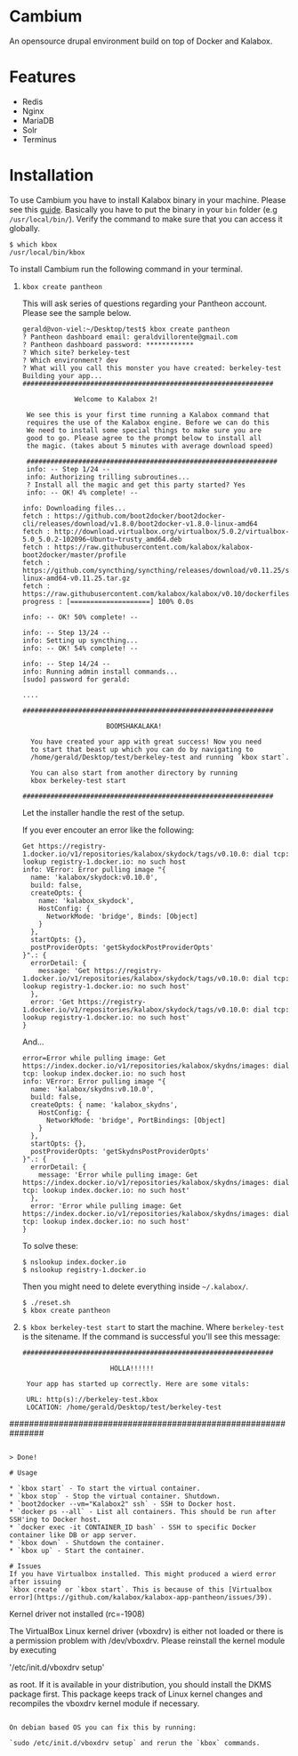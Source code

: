 # Cambium

An opensource drupal environment build on top of Docker and Kalabox.

# Features
* Redis
* Nginx
* MariaDB
* Solr
* Terminus

# Installation
To use Cambium you have to install Kalabox binary in your machine. Please see
this [guide](https://github.com/kalabox/kalabox#installation). Basically you
have to put the binary in your `bin` folder (e.g `/usr/local/bin/`). Verify the
command to make sure that you can access it globally.

```
$ which kbox
/usr/local/bin/kbox
```

To install Cambium run the following command in your terminal.

1. `kbox create pantheon`

   This will ask series of questions regarding your Pantheon account. Please see
   the sample below.

   ```
   gerald@von-viel:~/Desktop/test$ kbox create pantheon
   ? Pantheon dashboard email: geraldvillorente@gmail.com
   ? Pantheon dashboard password: ************
   ? Which site? berkeley-test
   ? Which environment? dev
   ? What will you call this monster you have created: berkeley-test
   Building your app...
   ###############################################################

                Welcome to Kalabox 2!

    We see this is your first time running a Kalabox command that
    requires the use of the Kalabox engine. Before we can do this
    We need to install some special things to make sure you are
    good to go. Please agree to the prompt below to install all
    the magic. (takes about 5 minutes with average download speed)

    ###############################################################
    info: -- Step 1/24 --
    info: Authorizing trilling subroutines...
    ? Install all the magic and get this party started? Yes
    info: -- OK! 4% complete! --
    ```

    ```
    info: Downloading files...
    fetch : https://github.com/boot2docker/boot2docker-cli/releases/download/v1.8.0/boot2docker-v1.8.0-linux-amd64
    fetch : http://download.virtualbox.org/virtualbox/5.0.2/virtualbox-5.0_5.0.2-102096~Ubuntu~trusty_amd64.deb
    fetch : https://raw.githubusercontent.com/kalabox/kalabox-boot2docker/master/profile
    fetch : https://github.com/syncthing/syncthing/releases/download/v0.11.25/syncthing-linux-amd64-v0.11.25.tar.gz
    fetch : https://raw.githubusercontent.com/kalabox/kalabox/v0.10/dockerfiles/syncthing/config.xml
    progress : [====================] 100% 0.0s

    info: -- OK! 50% complete! --

    info: -- Step 13/24 --
    info: Setting up syncthing...
    info: -- OK! 54% complete! --

    info: -- Step 14/24 --
    info: Running admin install commands...
    [sudo] password for gerald:

    ....

    ###############################################################

                         BOOMSHAKALAKA!

      You have created your app with great success! Now you need
      to start that beast up which you can do by navigating to
      /home/gerald/Desktop/test/berkeley-test and running `kbox start`.

      You can also start from another directory by running
      kbox berkeley-test start

    ###############################################################
    ```

    Let the installer handle the rest of the setup.

    If you ever encouter an error like the following:

    ```
    Get https://registry-1.docker.io/v1/repositories/kalabox/skydock/tags/v0.10.0: dial tcp: lookup registry-1.docker.io: no such host
    info: VError: Error pulling image "{
      name: 'kalabox/skydock:v0.10.0',
      build: false,
      createOpts: {
        name: 'kalabox_skydock',
        HostConfig: {
          NetworkMode: 'bridge', Binds: [Object]
        }
      },
      startOpts: {},
      postProviderOpts: 'getSkydockPostProviderOpts'
    }".: {
      errorDetail: {
        message: 'Get https://registry-1.docker.io/v1/repositories/kalabox/skydock/tags/v0.10.0: dial tcp: lookup registry-1.docker.io: no such host'
      },
      error: 'Get https://registry-1.docker.io/v1/repositories/kalabox/skydock/tags/v0.10.0: dial tcp: lookup registry-1.docker.io: no such host'
    }
    ```

    And...

    ```
    error=Error while pulling image: Get https://index.docker.io/v1/repositories/kalabox/skydns/images: dial tcp: lookup index.docker.io: no such host
    info: VError: Error pulling image "{
      name: 'kalabox/skydns:v0.10.0',
      build: false,
      createOpts: { name: 'kalabox_skydns',
        HostConfig: {
          NetworkMode: 'bridge', PortBindings: [Object]
        }
      },
      startOpts: {},
      postProviderOpts: 'getSkydnsPostProviderOpts'
    }".: {
      errorDetail: {
        message: 'Error while pulling image: Get        https://index.docker.io/v1/repositories/kalabox/skydns/images: dial tcp: lookup index.docker.io: no such host'
      },
      error: 'Error while pulling image: Get https://index.docker.io/v1/repositories/kalabox/skydns/images: dial tcp: lookup index.docker.io: no such host'
    }
    ```

    To solve these:

    ```
    $ nslookup index.docker.io
    $ nslookup registry-1.docker.io
    ```

    Then you  might need to delete everything inside `~/.kalabox/`.

    ```
    $ ./reset.sh
    $ kbox create pantheon
    ```

2. `$ kbox berkeley-test start` to start the machine. Where `berkeley-test` is the sitename.
   If the command is successful you'll see this message:

   ```
   ###############################################################

                         HOLLA!!!!!!

    Your app has started up correctly. Here are some vitals:

    URL: http(s)://berkeley-test.kbox
    LOCATION: /home/gerald/Desktop/test/berkeley-test

  ###############################################################
   ```

> Done!

# Usage

* `kbox start` - To start the virtual container.
* `kbox stop` - Stop the virtual container. Shutdown.
* `boot2docker --vm="Kalabox2" ssh` - SSH to Docker host.
* `docker ps --all` - List all containers. This should be run after SSH'ing to Docker host.
* `docker exec -it CONTAINER_ID bash` - SSH to specific Docker container like DB or app server.
* `kbox down` - Shutdown the container.
* `kbox up` - Start the container.

# Issues
If you have Virtualbox installed. This might produced a wierd error after issuing
`kbox create` or `kbox start`. This is because of this [Virtualbox error](https://github.com/kalabox/kalabox-app-pantheon/issues/39).

```
Kernel driver not installed (rc=-1908)

The VirtualBox Linux kernel driver (vboxdrv) is either not loaded or there is a permission problem with /dev/vboxdrv. Please reinstall the kernel module by executing

'/etc/init.d/vboxdrv setup'

as root. If it is available in your distribution, you should install the DKMS package first. This package keeps track of Linux kernel changes and recompiles the vboxdrv kernel module if necessary.
```

On debian based OS you can fix this by running:

`sudo /etc/init.d/vboxdrv setup` and rerun the `kbox` commands.
